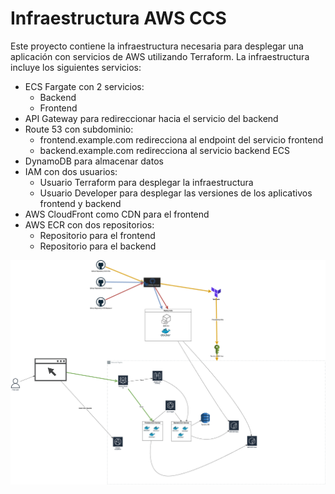 # Infraestructura AWS CCS

Este proyecto contiene la infraestructura necesaria para desplegar una aplicación con servicios de AWS utilizando Terraform. La infraestructura incluye los siguientes servicios:

- ECS Fargate con 2 servicios:
  - Backend
  - Frontend
- API Gateway para redireccionar hacia el servicio del backend
- Route 53 con subdominio:
  - frontend.example.com redirecciona al endpoint del servicio frontend
  - backend.example.com redirecciona al servicio backend ECS
- DynamoDB para almacenar datos
- IAM con dos usuarios:
  - Usuario Terraform para desplegar la infraestructura
  - Usuario Developer para desplegar las versiones de los aplicativos frontend y backend
- AWS CloudFront como CDN para el frontend
- AWS ECR con dos repositorios:
  - Repositorio para el frontend
  - Repositorio para el backend

![Infraestructura](infra.png)